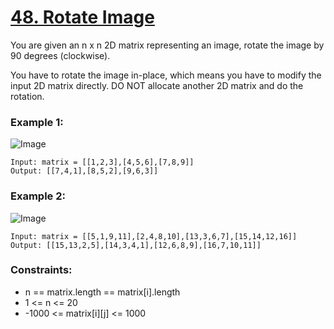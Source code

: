 # [48. Rotate Image](https://leetcode.com/problems/rotate-image/)

You are given an n x n 2D matrix representing an image, rotate the image by 90 degrees (clockwise).

You have to rotate the image in-place, which means you have to modify the input 2D matrix directly. DO NOT allocate another 2D matrix and do the rotation.

 

### Example 1:

![Image](https://assets.leetcode.com/uploads/2020/08/28/mat1.jpg)
```text
Input: matrix = [[1,2,3],[4,5,6],[7,8,9]]
Output: [[7,4,1],[8,5,2],[9,6,3]]
```
### Example 2:

![Image](https://assets.leetcode.com/uploads/2020/08/28/mat2.jpg)
```text
Input: matrix = [[5,1,9,11],[2,4,8,10],[13,3,6,7],[15,14,12,16]]
Output: [[15,13,2,5],[14,3,4,1],[12,6,8,9],[16,7,10,11]]
 ```

### Constraints:

* n == matrix.length == matrix[i].length
* 1 <= n <= 20
* -1000 <= matrix[i][j] <= 1000
